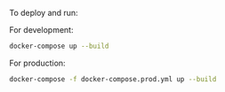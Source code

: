 
To deploy and run:

For development:
```bash
docker-compose up --build
```

For production:
```bash
docker-compose -f docker-compose.prod.yml up --build
```